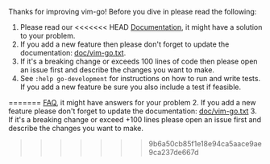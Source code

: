 Thanks for improving vim-go! Before you dive in please read the following:

1. Please read our
<<<<<<< HEAD
   [Documentation](https://github.com/fatih/vim-go/blob/master/doc/vim-go.txt),
   it might have a solution to your problem.
2. If you add a new feature then please don't forget to update the documentation:
   [doc/vim-go.txt](https://github.com/fatih/vim-go/blob/master/doc/vim-go.txt).
3. If it's a breaking change or exceeds 100 lines of code then please open an
   issue first and describe the changes you want to make.
4. See `:help go-development` for instructions on how to run and write tests. If
   you add a new feature be sure you also include a test if feasible.

=======
   [FAQ](https://github.com/fatih/vim-go/wiki/FAQ-Troubleshooting), it might
   have answers for your problem
2. If you add a new feature please don't forget to update the documentation:
   [doc/vim-go.txt](doc/vim-go.txt)
3. If it's a breaking change or exceed +100 lines please open an issue first
   and describe the changes you want to make.
>>>>>>> 9b6a50cb85f1e18e94ca5aace9ae9ca237de667d
